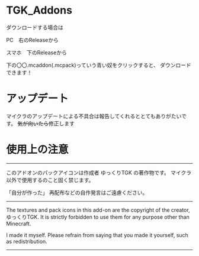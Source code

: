 # TGK_Addons
ダウンロードする場合は

PC　右のReleaseから

スマホ　下のReleaseから

下の〇〇.mcaddon(.mcpack)っていう青い奴をクリックすると、
ダウンロードできます！

# アップデート
マイクラのアップデートによる不具合は報告してくれるととてもありがたいです。
~~気が向いたら~~修正します

# 使用上の注意
**********************************************************

このアドオンのパックアイコンは作成者 ゆっくりTGK の著作物です。
マイクラ以外で使用するのこと固く禁じます。

「自分が作った」 再配布などの自作発言はご遠慮ください。

**********************************************************

The textures and pack icons in this add-on are the copyright of the creator, ゆっくりTGK.
It is strictly forbidden to use them for any purpose other than Minecraft.

I made it myself. Please refrain from saying that you made it yourself, such as redistribution.

**********************************************************
